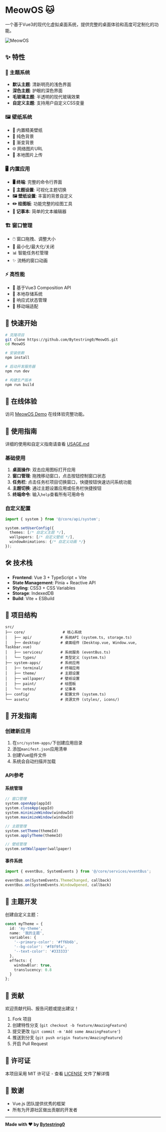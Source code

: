 # MeowOS 🐱

一个基于Vue3的现代化虚拟桌面系统，提供完整的桌面体验和高度可定制化的功能。

![MeowOS](https://via.placeholder.com/800x400/667eea/ffffff?text=MeowOS)

## ✨ 特性

### 🎨 主题系统
- **默认主题**: 清新明亮的浅色界面
- **深色主题**: 护眼的深色界面  
- **毛玻璃主题**: 半透明的现代玻璃效果
- **自定义主题**: 支持用户自定义CSS变量

### 🖼️ 壁纸系统
- 📁 内置精美壁纸
- 🎨 纯色背景
- 🌈 渐变背景
- 🌐 网络图片URL
- 📱 本地图片上传

### 🖥️ 内置应用
- **🖥️ 终端**: 完整的命令行界面
- **🎨 主题设置**: 可视化主题切换
- **🖼️ 壁纸设置**: 丰富的背景自定义
- **✏️ 绘图板**: 功能完整的绘图工具
- **📝 记事本**: 简单的文本编辑器

### 🏗️ 窗口管理
- 🖱️ 窗口拖拽、调整大小
- 📐 最小化/最大化/关闭
- 📊 智能任务栏管理
- ✨ 流畅的窗口动画

### ⚡ 高性能
- 🚀 基于Vue3 Composition API
- 💾 本地存储系统
- 🔄 响应式状态管理
- 📱 移动端适配

## 🚀 快速开始

```bash
# 克隆项目
git clone https://github.com/Bytestring0/MeowOS.git
cd MeowOS

# 安装依赖
npm install

# 启动开发服务器
npm run dev

# 构建生产版本
npm run build
```

## 🎯 在线体验

访问 [MeowOS Demo](https://bytestring0.github.io/MeowOS/) 在线体验完整功能。

## 📖 使用指南

详细的使用和自定义指南请查看 [USAGE.md](./USAGE.md)

### 基础使用

1. **桌面操作**: 双击应用图标打开应用
2. **窗口管理**: 拖拽移动窗口，点击按钮控制窗口状态
3. **任务栏**: 点击任务栏项目切换窗口，快捷按钮快速访问系统功能
4. **主题切换**: 通过主题设置应用或任务栏快捷按钮
5. **终端命令**: 输入`help`查看所有可用命令

### 自定义配置

```typescript
import { system } from '@/core/api/system';

system.setUserConfig({
  themes: [/* 自定义主题 */],
  wallpapers: [/* 自定义壁纸 */],
  windowAnimations: {/* 自定义动画 */}
});
```

## 🛠️ 技术栈

- **Frontend**: Vue 3 + TypeScript + Vite
- **State Management**: Pinia + Reactive API
- **Styling**: CSS3 + CSS Variables
- **Storage**: IndexedDB
- **Build**: Vite + ESBuild

## 📁 项目结构

```
src/
├── core/                 # 核心系统
│   ├── api/             # 系统API (system.ts, storage.ts)
│   ├── desktop/         # 桌面组件 (Desktop.vue, Window.vue, Taskbar.vue)
│   ├── services/        # 系统服务 (eventBus.ts)
│   └── types/           # 类型定义 (system.ts)
├── system-apps/         # 系统应用
│   ├── terminal/        # 终端应用
│   ├── theme/           # 主题设置
│   ├── wallpaper/       # 壁纸设置
│   ├── paint/           # 绘图板
│   └── notes/           # 记事本
├── config/              # 配置文件 (system.ts)
└── assets/              # 资源文件 (styles/, icons/)
```

## 🔧 开发指南

### 创建新应用

1. 在`src/system-apps/`下创建应用目录
2. 添加`manifest.json`应用清单
3. 创建Vue组件文件
4. 系统会自动扫描并加载

### API参考

#### 系统管理
```typescript
// 窗口管理
system.openApp(appId)
system.closeApp(appId)
system.minimizeWindow(windowId)
system.maximizeWindow(windowId)

// 主题管理
system.setTheme(themeId)
system.applyTheme(themeId)

// 壁纸管理
system.setWallpaper(wallpaper)
```

#### 事件系统
```typescript
import { eventBus, SystemEvents } from '@/core/services/eventBus';

eventBus.on(SystemEvents.ThemeChanged, callback)
eventBus.on(SystemEvents.WindowOpened, callback)
```

## 🎨 主题开发

创建自定义主题：

```typescript
const myTheme = {
  id: 'my-theme',
  name: '我的主题',
  variables: {
    '--primary-color': '#ff6b6b',
    '--bg-color': '#f8f9fa',
    '--text-color': '#333333'
  },
  effects: {
    windowBlur: true,
    translucency: 0.8
  }
};
```

## 🤝 贡献

欢迎贡献代码、报告问题或提出建议！

1. Fork 项目
2. 创建特性分支 (`git checkout -b feature/AmazingFeature`)
3. 提交更改 (`git commit -m 'Add some AmazingFeature'`)
4. 推送到分支 (`git push origin feature/AmazingFeature`)
5. 开启 Pull Request

## 📄 许可证

本项目采用 MIT 许可证 - 查看 [LICENSE](LICENSE) 文件了解详情

## 🙏 致谢

- Vue.js 团队提供优秀的框架
- 所有为开源社区做出贡献的开发者

---

**Made with ❤️ by [Bytestring0](https://github.com/Bytestring0)**